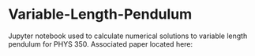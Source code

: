 # Variable-Length-Pendulum
Jupyter notebook used to calculate numerical solutions to variable length pendulum for PHYS 350. Associated paper located here:
